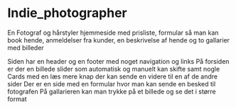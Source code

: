 # Indie_photographer

En Fotograf og hårstyler hjemmeside med prisliste, formular så man kan book hende, anmeldelser fra kunder, en beskrivelse af hende og to gallarier med billeder

Siden har en header og en footer med noget navigation og links
På forsiden er der en billede slider som automatisk og manuelt kan skifte samt nogle Cards med en læs mere knap der kan sende en videre til en af de andre sider
Der er en side med en formular hvor man kan sende en besked til fotografen
På gallarieren kan man trykke på et billede og se det i større format 
